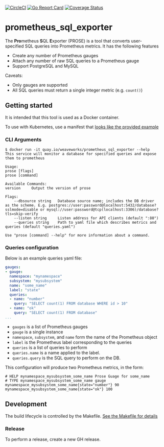 [![CircleCI](https://circleci.com/gh/weaveworks/prometheus_sql_exporter/tree/master.svg?style=svg&circle-token=584f0d5f600891d52e2b5fa7f20a079afd9b47a2)](https://circleci.com/gh/weaveworks/prometheus_sql_exporter/tree/master) [![Go Report Card](https://goreportcard.com/badge/github.com/weaveworks/prometheus_sql_exporter)](https://goreportcard.com/report/github.com/weaveworks/prometheus_sql_exporter) [![Coverage Status](https://coveralls.io/repos/github/weaveworks/prometheus_sql_exporter/badge.svg?branch=master)](https://coveralls.io/github/weaveworks/prometheus_sql_exporter?branch=master)

# prometheus_sql_exporter

The **Pro**metheus **S**QL **E**xporter (PROSE) is a tool that converts user-specified SQL queries into Prometheus metrics. It has the following features

-   Create any number of Prometheus gauges
-   Attach any number of raw SQL queries to a Prometheus gauge
-   Support PostgreSQL and MySQL

Caveats:

-   Only gauges are supported
-   All SQL queries must return a single integer metric (e.g. `count()`)

## Getting started

It is intended that this tool is used as a Docker container.

To use with Kubernetes, use a manifest that [looks like the provided example](./deploy/k8s/prose.yaml)

### CLI Arguments

```
$ docker run -it quay.io/weaveworks/prometheus_sql_exporter --help
This service will monitor a database for specified queries and expose them to prometheus

Usage:
prose [flags]
prose [command]

Available Commands:
version     Output the version of prose

Flags:
    --dbsource string   Database source name; includes the DB driver as the scheme. E.g. postgres://user:password@localhost:5432/database?sslmode=disable or mysql://user:password@tcp(localhost:3306)/database?tls=skip-verify
    --listen string     Listen address for API clients (default ":80")
    --queries string    Path to yaml file which describes metrics and queries (default "queries.yaml")

Use "prose [command] --help" for more information about a command.

```

### Queries configuration

Below is an example queries yaml file:

```yaml
gauges:
- gauge:
  namespace: "mynamespace"
  subsystem: "mysubsystem"
  name: "some_name"
  label: "state"
  queries:
  - name: "number"
    query: "SELECT count(1) FROM database WHERE id > 10"
  - name: "ok"
    query: "SELECT count(1) FROM database"
...
```

-   `gauges` is a list of Prometheus gauges
-   `gauge` is a single instance
-   `namespace`, `subsystem`, and `name` form the name of the Prometheus object
-   `label` is the Prometheus label corresponding to the queries
-   `queries` is a list of queries to perform
-   `queries.name` is a name applied to the label.
-   `queries.query` is the SQL query to perform on the DB.

This configuration will produce two Prometheus metrics, in the form:

```
# HELP mynamespace_mysubsystem_some_name Prose Guage for some_name
# TYPE mynamespace_mysubsystem_some_name gauge
mynamespace_mysubsystem_some_name{state="number"} 90
mynamespace_mysubsystem_some_name{state="ok"} 100
```

## Development

The build lifecycle is controlled by the Makefile. [See the Makefile for details](./Makefile)

### Release

To perform a release, create a new GH release.
